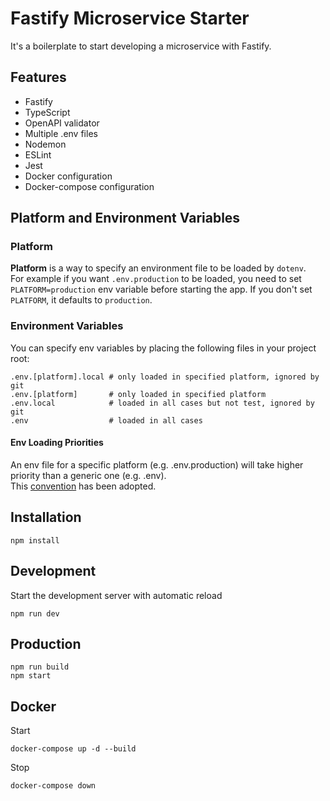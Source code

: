 # Fastify Microservice Starter
It's a boilerplate to start developing a microservice with Fastify.

## Features
- Fastify
- TypeScript
- OpenAPI validator
- Multiple .env files
- Nodemon
- ESLint
- Jest
- Docker configuration
- Docker-compose configuration

## Platform and Environment Variables

### Platform
**Platform** is a way to specify an environment file to be loaded by `dotenv`.  
For example if you want `.env.production` to be loaded, you need to set `PLATFORM=production` env variable before starting the app. If you don't set `PLATFORM`, it defaults to `production`.

### Environment Variables
You can specify env variables by placing the following files in your project root:

```shell
.env.[platform].local # only loaded in specified platform, ignored by git
.env.[platform]       # only loaded in specified platform
.env.local            # loaded in all cases but not test, ignored by git
.env                  # loaded in all cases
```

#### Env Loading Priorities
An env file for a specific platform (e.g. .env.production) will take higher priority than a generic one (e.g. .env).  
This [convention](https://github.com/bkeepers/dotenv#what-other-env-files-can-i-use) has been adopted.

## Installation

```shell
npm install
```

## Development

Start the development server with automatic reload

```shell
npm run dev
```

## Production

```shell
npm run build
npm start
```

## Docker

Start

```shell
docker-compose up -d --build
```

Stop

```shell
docker-compose down
```
